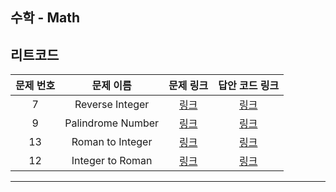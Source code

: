 ## 수학 - Math


리트코드
----------
| 문제 번호 |       문제 이름       | 문제 링크 | 답안 코드 링크 |
|:-----:|:-----------------:|:---:|:----------------:|
|   7   |  Reverse Integer  | [링크](https://leetcode.com/problems/reverse-integer/description/) | [링크](https://github.com/nicky-day/CodingTest/blob/main/src/main/java/org/example/math/leetcode/001-Reverse_Integer.kt) |
|   9   | Palindrome Number | [링크](https://leetcode.com/problems/palindrome-number/description/) | [링크](https://github.com/nicky-day/CodingTest/blob/main/src/main/java/org/example/math/leetcode/002-Palindrome_Number.kt) |
|  13   | Roman to Integer  | [링크](https://leetcode.com/problems/roman-to-integer/description/) | [링크](https://github.com/nicky-day/CodingTest/blob/main/src/main/java/org/example/math/leetcode/003-Roman_to_Integer.kt) |
|  12   | Integer to Roman  | [링크](https://leetcode.com/problems/integer-to-roman/description/) | [링크](https://github.com/nicky-day/CodingTest/blob/main/src/main/java/org/example/math/leetcode/004-Integer_to_Roman.kt) |
----------
